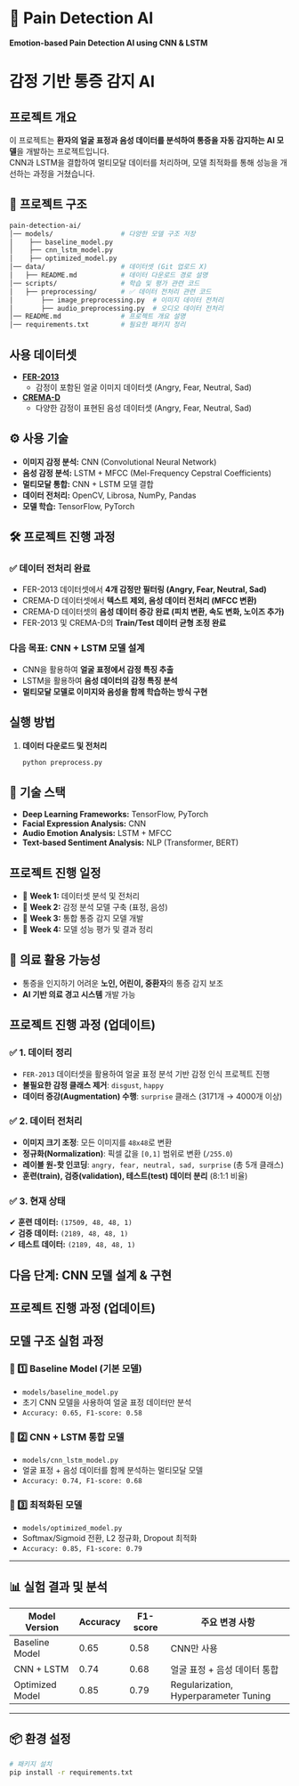 # 🏥 Pain Detection AI
**Emotion-based Pain Detection AI using CNN & LSTM**

# 감정 기반 통증 감지 AI

## 프로젝트 개요
이 프로젝트는 **환자의 얼굴 표정과 음성 데이터를 분석하여 통증을 자동 감지하는 AI 모델**을 개발하는 프로젝트입니다.  
CNN과 LSTM을 결합하여 멀티모달 데이터를 처리하며, 모델 최적화를 통해 성능을 개선하는 과정을 거쳤습니다.  
## 📂 프로젝트 구조
 ```bash
pain-detection-ai/
│── models/                 # 다양한 모델 구조 저장
│    ├── baseline_model.py 
│    ├── cnn_lstm_model.py 
│    ├── optimized_model.py
│── data/                   # 데이터셋 (Git 업로드 X)
│   ├── README.md           # 데이터 다운로드 경로 설명
│── scripts/                # 학습 및 평가 관련 코드
│   ├── preprocessing/      # ✅ 데이터 전처리 관련 코드
│       ├── image_preprocessing.py  # 이미지 데이터 전처리
│       ├── audio_preprocessing.py  # 오디오 데이터 전처리
│── README.md               # 프로젝트 개요 설명
│── requirements.txt        # 필요한 패키지 정리
````


## 사용 데이터셋
- **[FER-2013](https://www.kaggle.com/datasets/msambare/fer2013)**
  - 감정이 포함된 얼굴 이미지 데이터셋 (Angry, Fear, Neutral, Sad)
- **[CREMA-D](https://github.com/CheyneyComputerScience/CREMA-D)**
  - 다양한 감정이 표현된 음성 데이터셋 (Angry, Fear, Neutral, Sad)

## ⚙️ 사용 기술
- **이미지 감정 분석:** CNN (Convolutional Neural Network)
- **음성 감정 분석:** LSTM + MFCC (Mel-Frequency Cepstral Coefficients)
- **멀티모달 통합:** CNN + LSTM 모델 결합
- **데이터 전처리:** OpenCV, Librosa, NumPy, Pandas
- **모델 학습:** TensorFlow, PyTorch

## 🛠 프로젝트 진행 과정
### ✅ 데이터 전처리 완료
- FER-2013 데이터셋에서 **4개 감정만 필터링 (Angry, Fear, Neutral, Sad)**
- CREMA-D 데이터셋에서 **텍스트 제외, 음성 데이터 전처리 (MFCC 변환)**
- CREMA-D 데이터셋의 **음성 데이터 증강 완료 (피치 변환, 속도 변화, 노이즈 추가)**
- FER-2013 및 CREMA-D의 **Train/Test 데이터 균형 조정 완료**

### 다음 목표: CNN + LSTM 모델 설계
- CNN을 활용하여 **얼굴 표정에서 감정 특징 추출**
- LSTM을 활용하여 **음성 데이터의 감정 특징 분석**
- **멀티모달 모델로 이미지와 음성을 함께 학습하는 방식 구현**

## 실행 방법
1. **데이터 다운로드 및 전처리**
   ```bash
   python preprocess.py

## 🔧 기술 스택
- **Deep Learning Frameworks:** TensorFlow, PyTorch
- **Facial Expression Analysis:** CNN
- **Audio Emotion Analysis:** LSTM + MFCC
- **Text-based Sentiment Analysis:** NLP (Transformer, BERT)

## 프로젝트 진행 일정
- 📅 **Week 1:** 데이터셋 분석 및 전처리
- 📅 **Week 2:** 감정 분석 모델 구축 (표정, 음성)
- 📅 **Week 3:** 통합 통증 감지 모델 개발
- 📅 **Week 4:** 모델 성능 평가 및 결과 정리

## 🏥 의료 활용 가능성
- 통증을 인지하기 어려운 **노인, 어린이, 중환자**의 통증 감지 보조
- **AI 기반 의료 경고 시스템** 개발 가능

## 프로젝트 진행 과정 (업데이트) 

### ✅ 1. 데이터 정리
- `FER-2013` 데이터셋을 활용하여 얼굴 표정 분석 기반 감정 인식 프로젝트 진행
- **불필요한 감정 클래스 제거**: `disgust`, `happy`
- **데이터 증강(Augmentation) 수행**: `surprise` 클래스 (3171개 → 4000개 이상)

### ✅ 2. 데이터 전처리
- **이미지 크기 조정**: 모든 이미지를 `48x48`로 변환
- **정규화(Normalization)**: 픽셀 값을 `[0,1]` 범위로 변환 (`/255.0`)
- **레이블 원-핫 인코딩**: `angry, fear, neutral, sad, surprise` (총 5개 클래스)
- **훈련(train), 검증(validation), 테스트(test) 데이터 분리** (8:1:1 비율)

### ✅ 3. 현재 상태
✔ **훈련 데이터:** `(17509, 48, 48, 1)`  
✔ **검증 데이터:** `(2189, 48, 48, 1)`  
✔ **테스트 데이터:** `(2189, 48, 48, 1)`

다음 단계: **CNN 모델 설계 & 구현**
---
## 프로젝트 진행 과정 (업데이트) 

## 모델 구조 실험 과정
### 🔹 1️⃣ **Baseline Model (기본 모델)**
- `models/baseline_model.py`
- 초기 CNN 모델을 사용하여 얼굴 표정 데이터만 분석
- `Accuracy: 0.65, F1-score: 0.58`

### 🔹 2️⃣ **CNN + LSTM 통합 모델**
- `models/cnn_lstm_model.py`
- 얼굴 표정 + 음성 데이터를 함께 분석하는 멀티모달 모델
- `Accuracy: 0.74, F1-score: 0.68`

### 🔹 3️⃣ **최적화된 모델**
- `models/optimized_model.py`
- Softmax/Sigmoid 전환, L2 정규화, Dropout 최적화
- `Accuracy: 0.85, F1-score: 0.79`

---

## 📊 실험 결과 및 분석
| Model Version       | Accuracy | F1-score | 주요 변경 사항 |
|--------------------|----------|----------|--------------|
| Baseline Model    | 0.65     | 0.58     | CNN만 사용 |
| CNN + LSTM        | 0.74     | 0.68     | 얼굴 표정 + 음성 데이터 통합 |
| Optimized Model   | 0.85     | 0.79     | Regularization, Hyperparameter Tuning |

---

## 📦 환경 설정
```bash
# 패키지 설치
pip install -r requirements.txt

